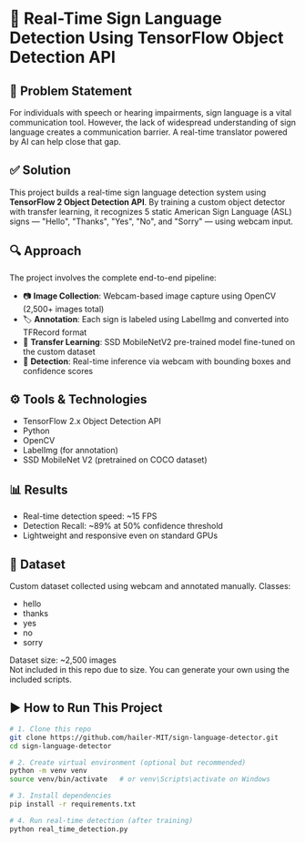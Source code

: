 # 🤟 Real-Time Sign Language Detection Using TensorFlow Object Detection API

## 🧠 Problem Statement

For individuals with speech or hearing impairments, sign language is a vital communication tool. However, the lack of widespread understanding of sign language creates a communication barrier. A real-time translator powered by AI can help close that gap.

## ✅ Solution

This project builds a real-time sign language detection system using **TensorFlow 2 Object Detection API**. By training a custom object detector with transfer learning, it recognizes 5 static American Sign Language (ASL) signs — "Hello", "Thanks", "Yes", "No", and "Sorry" — using webcam input.

## 🔍 Approach

The project involves the complete end-to-end pipeline:
- 📷 **Image Collection**: Webcam-based image capture using OpenCV (2,500+ images total)
- 🏷️ **Annotation**: Each sign is labeled using LabelImg and converted into TFRecord format
- 🔁 **Transfer Learning**: SSD MobileNetV2 pre-trained model fine-tuned on the custom dataset
- 🎯 **Detection**: Real-time inference via webcam with bounding boxes and confidence scores

## ⚙️ Tools & Technologies

- TensorFlow 2.x Object Detection API
- Python
- OpenCV
- LabelImg (for annotation)
- SSD MobileNet V2 (pretrained on COCO dataset)

## 📊 Results

- Real-time detection speed: ~15 FPS
- Detection Recall: ~89% at 50% confidence threshold
- Lightweight and responsive even on standard GPUs

## 📁 Dataset

Custom dataset collected using webcam and annotated manually.
Classes:
- hello
- thanks
- yes
- no
- sorry

Dataset size: ~2,500 images  
Not included in this repo due to size. You can generate your own using the included scripts.

## ▶️ How to Run This Project

```bash
# 1. Clone this repo
git clone https://github.com/hailer-MIT/sign-language-detector.git
cd sign-language-detector

# 2. Create virtual environment (optional but recommended)
python -m venv venv
source venv/bin/activate   # or venv\Scripts\activate on Windows

# 3. Install dependencies
pip install -r requirements.txt

# 4. Run real-time detection (after training)
python real_time_detection.py
